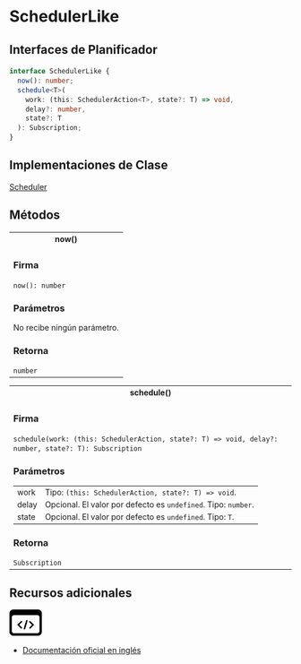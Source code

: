 # SchedulerLike

<h2 class="subtitle">Interfaces de Planificador</h2>

```typescript
interface SchedulerLike {
  now(): number;
  schedule<T>(
    work: (this: SchedulerAction<T>, state?: T) => void,
    delay?: number,
    state?: T
  ): Subscription;
}
```

## Implementaciones de Clase

[Scheduler]()

## Métodos

<table>
<tr><th>now()</th></tr>
<tr><td>
<h3>Firma</h3>
<code>now(): number</code>

<h3>Parámetros</h3>
No recibe ningún parámetro.

<h3>Retorna</h3>
<code>number</code>
</td></tr>
</table>

<table>
<tr><th>schedule()</th></tr>
<tr><td>
<h3>Firma</h3>
<code>schedule<T>(work: (this: SchedulerAction<T>, state?: T) => void, delay?: number, state?: T): Subscription</code>
<h3>Parámetros</h3>

<table>
<tr><td>work</td><td>Tipo: <code>(this: SchedulerAction, state?: T) => void</code>.</td></tr>
<tr><td>delay</td><td>Opcional. El valor por defecto es <code>undefined</code>.
Tipo: <code>number</code>.</td></tr>
<tr><td>state</td><td>Opcional. El valor por defecto es <code>undefined</code>.
Tipo: <code>T</code>.</td></tr>
</table>

<h3>Retorna</h3>
<code>Subscription</code>
</td></tr>
</table>

## Recursos adicionales

<a target="_blank" href="https://github.com/ReactiveX/rxjs/blob/6.5.5/src/internal/types.ts#L90-L96">
<img src="assets/icons/source-code.png" alt="Source code">
</a>
</div>

- <a target="_blank" href="https://rxjs.dev/api/index/interface/SchedulerLike">Documentación oficial en inglés</a>

